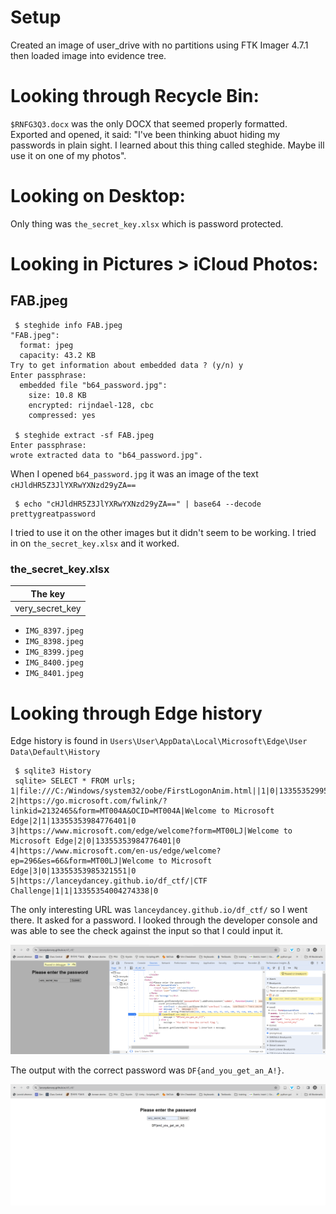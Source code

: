 # Setup
Created an image of user\_drive with no partitions using FTK Imager 4.7.1
then loaded image into evidence tree.

# Looking through Recycle Bin:
`$RNFG3Q3.docx` was the only DOCX that seemed properly formatted. Exported and opened, it said:
"I've been thinking abuot hiding my passwords in plain sight. I learned about this thing called
steghide. Maybe ill use it on  one of my photos".

# Looking on Desktop:
Only thing was `the_secret_key.xlsx` which is password protected.

# Looking in Pictures > iCloud Photos:
## FAB.jpeg
```
 $ steghide info FAB.jpeg
"FAB.jpeg":
  format: jpeg
  capacity: 43.2 KB
Try to get information about embedded data ? (y/n) y
Enter passphrase:
  embedded file "b64_password.jpg":
    size: 10.8 KB
    encrypted: rijndael-128, cbc
    compressed: yes

 $ steghide extract -sf FAB.jpeg
Enter passphrase:
wrote extracted data to "b64_password.jpg".
```

When I opened `b64_password.jpg` it was an image of the text `cHJldHR5Z3JlYXRwYXNzd29yZA==`
```
 $ echo "cHJldHR5Z3JlYXRwYXNzd29yZA==" | base64 --decode
prettygreatpassword
```

I tried to use it on the other images but it didn't seem to be working. I tried in on 
`the_secret_key.xlsx` and it worked. 

### the\_secret\_key.xlsx
| The key |
| ------- |
| very\_secret\_key |

- `IMG_8397.jpeg`
- `IMG_8398.jpeg`
- `IMG_8399.jpeg`
- `IMG_8400.jpeg`
- `IMG_8401.jpeg`

# Looking through Edge history
Edge history is found in `Users\User\AppData\Local\Microsoft\Edge\User Data\Default\History`

```
 $ sqlite3 History
 sqlite> SELECT * FROM urls;
1|file:///C:/Windows/system32/oobe/FirstLogonAnim.html||1|0|13355352995494526|0
2|https://go.microsoft.com/fwlink/?linkid=2132465&form=MT004A&OCID=MT004A|Welcome to Microsoft Edge|2|1|13355353984776401|0
3|https://www.microsoft.com/edge/welcome?form=MT00LJ|Welcome to Microsoft Edge|2|0|13355353984776401|0
4|https://www.microsoft.com/en-us/edge/welcome?ep=296&es=66&form=MT00LJ|Welcome to Microsoft Edge|3|0|13355353985321551|0
5|https://lanceydancey.github.io/df_ctf/|CTF Challenge|1|1|13355354004274338|0
```

The only interesting URL was `lanceydancey.github.io/df_ctf/` so I went there. It asked for a 
password. I looked through the developer console and was able to see the check against the
input so that I could input it. 

![dev console](./img/dev-console.png)

The output with the correct password was `DF{and_you_get_an_A!}`. 

![output](./img/output.png)

